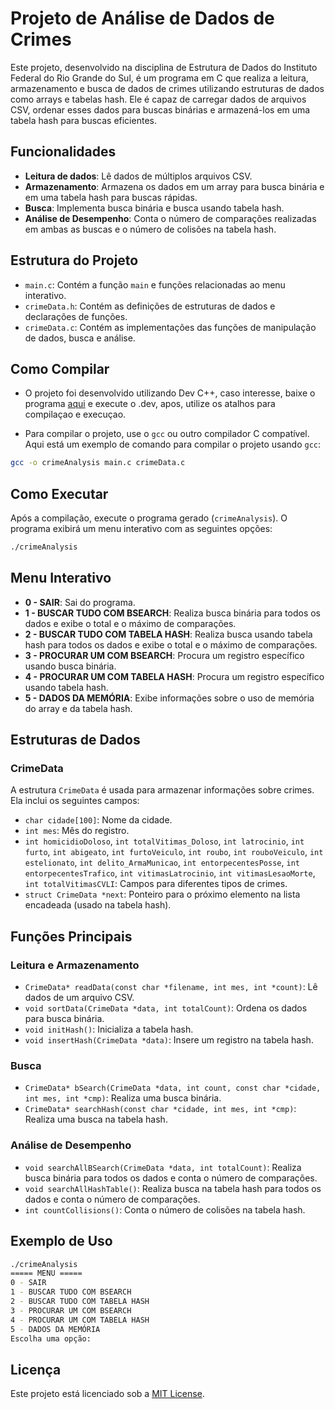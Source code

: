 # Projeto de Análise de Dados de Crimes

Este projeto, desenvolvido na disciplina de Estrutura de Dados do Instituto Federal do Rio Grande do Sul, é um programa em C que realiza a leitura, armazenamento e busca de dados de crimes utilizando estruturas de dados como arrays e tabelas hash. Ele é capaz de carregar dados de arquivos CSV, ordenar esses dados para buscas binárias e armazená-los em uma tabela hash para buscas eficientes.

## Funcionalidades

- **Leitura de dados**: Lê dados de múltiplos arquivos CSV.
- **Armazenamento**: Armazena os dados em um array para busca binária e em uma tabela hash para buscas rápidas.
- **Busca**: Implementa busca binária e busca usando tabela hash.
- **Análise de Desempenho**: Conta o número de comparações realizadas em ambas as buscas e o número de colisões na tabela hash.

## Estrutura do Projeto

- `main.c`: Contém a função `main` e funções relacionadas ao menu interativo.
- `crimeData.h`: Contém as definições de estruturas de dados e declarações de funções.
- `crimeData.c`: Contém as implementações das funções de manipulação de dados, busca e análise.

## Como Compilar

- O projeto foi desenvolvido utilizando Dev C++, caso interesse, baixe o programa [aqui](https://www.bloodshed.net) e execute o .dev, apos, utilize os atalhos para compilaçao e execuçao.

- Para compilar o projeto, use o `gcc` ou outro compilador C compatível. Aqui está um exemplo de comando para compilar o projeto usando `gcc`:

```sh
gcc -o crimeAnalysis main.c crimeData.c
```

## Como Executar

Após a compilação, execute o programa gerado (`crimeAnalysis`). O programa exibirá um menu interativo com as seguintes opções:

```sh
./crimeAnalysis
```

## Menu Interativo

- **0 - SAIR**: Sai do programa.
- **1 - BUSCAR TUDO COM BSEARCH**: Realiza busca binária para todos os dados e exibe o total e o máximo de comparações.
- **2 - BUSCAR TUDO COM TABELA HASH**: Realiza busca usando tabela hash para todos os dados e exibe o total e o máximo de comparações.
- **3 - PROCURAR UM COM BSEARCH**: Procura um registro específico usando busca binária.
- **4 - PROCURAR UM COM TABELA HASH**: Procura um registro específico usando tabela hash.
- **5 - DADOS DA MEMÓRIA**: Exibe informações sobre o uso de memória do array e da tabela hash.

## Estruturas de Dados

### CrimeData

A estrutura `CrimeData` é usada para armazenar informações sobre crimes. Ela inclui os seguintes campos:

- `char cidade[100]`: Nome da cidade.
- `int mes`: Mês do registro.
- `int homicidioDoloso`, `int totalVitimas_Doloso`, `int latrocinio`, `int furto`, `int abigeato`, `int furtoVeiculo`, `int roubo`, `int rouboVeiculo`, `int estelionato`, `int delito_ArmaMunicao`, `int entorpecentesPosse`, `int entorpecentesTrafico`, `int vitimasLatrocinio`, `int vitimasLesaoMorte`, `int totalVitimasCVLI`: Campos para diferentes tipos de crimes.
- `struct CrimeData *next`: Ponteiro para o próximo elemento na lista encadeada (usado na tabela hash).

## Funções Principais

### Leitura e Armazenamento

- `CrimeData* readData(const char *filename, int mes, int *count)`: Lê dados de um arquivo CSV.
- `void sortData(CrimeData *data, int totalCount)`: Ordena os dados para busca binária.
- `void initHash()`: Inicializa a tabela hash.
- `void insertHash(CrimeData *data)`: Insere um registro na tabela hash.

### Busca

- `CrimeData* bSearch(CrimeData *data, int count, const char *cidade, int mes, int *cmp)`: Realiza uma busca binária.
- `CrimeData* searchHash(const char *cidade, int mes, int *cmp)`: Realiza uma busca na tabela hash.

### Análise de Desempenho

- `void searchAllBSearch(CrimeData *data, int totalCount)`: Realiza busca binária para todos os dados e conta o número de comparações.
- `void searchAllHashTable()`: Realiza busca na tabela hash para todos os dados e conta o número de comparações.
- `int countCollisions()`: Conta o número de colisões na tabela hash.

## Exemplo de Uso

```sh
./crimeAnalysis
===== MENU =====
0 - SAIR
1 - BUSCAR TUDO COM BSEARCH
2 - BUSCAR TUDO COM TABELA HASH
3 - PROCURAR UM COM BSEARCH
4 - PROCURAR UM COM TABELA HASH
5 - DADOS DA MEMÓRIA
Escolha uma opção:
```

## Licença

Este projeto está licenciado sob a [MIT License](LICENSE).
